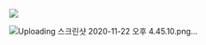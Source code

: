 ![](https://s3.amazonaws.com/hr-challenge-images/9668/1440151155-10b2b748ee-rsz_1438840048-2cf71ed69d-findangle.png)

![Uploading 스크린샷 2020-11-22 오후 4.45.10.png…]()
